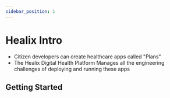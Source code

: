```yaml
---
sidebar_position: 1
---
```


# Healix Intro

* Citizen developers can create healthcare apps called "Plans"
* The Healix Digital Health Platform Manages all the engineering challenges of deploying and running these apps

## Getting Started


